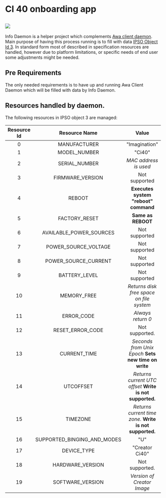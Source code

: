 # CI 40 onboarding app
![](docs/img.png)
---
Info Daemon is a helper project which complements [Awa client daemon](https://github.com/FlowM2M/AwaLWM2M). Main purpose of having this process running is to fill with data [IPSO Object Id 3](http://www.ipso-alliance.org/wp-content/uploads/2016/01/ipso-paper.pdf). In standard form most of described in specification resources are handled, however due to platform limitations, or specific needs of end user some adjustments might be needed.

## Pre Requirements

The only needed requirements is to have up and running Awa Client Daemon which will be filled with data by Info Daemon.

## Resources handled by daemon.

The following resources in IPSO object 3 are managed:

| Resource Id | Resource Name| Value |
|:-----------:|:------------:|:-----:|
| 0  | MANUFACTURER | "Imagination" |
| 1  | MODEL_NUMBER | "Ci40" |
| 2  | SERIAL_NUMBER | _MAC address is used_ |
| 3  | FIRMWARE_VERSION | Not supported |
| 4  | REBOOT | **Executes system "reboot" command** |
| 5  | FACTORY_RESET | **Same as REBOOT** |
| 6  | AVAILABLE_POWER_SOURCES | Not supported |
| 7  | POWER_SOURCE_VOLTAGE | Not supported |
| 8  | POWER_SOURCE_CURRENT | Not supported |
| 9  | BATTERY_LEVEL |Not supported |
| 10 | MEMORY_FREE | _Returns disk free space on file system_ |
| 11 | ERROR_CODE | _Always return 0_ |
| 12 | RESET_ERROR_CODE | Not supported. |
| 13 | CURRENT_TIME | _Seconds from Unix Epoch_ **Sets new time on write** |
| 14 | UTCOFFSET | _Returns current UTC offset_ **Write is not supported.** |
| 15 | TIMEZONE | _Returns current time zone._ **Write is not supported.** |
| 16 | SUPPORTED_BINGING_AND_MODES| "U" |
| 17 | DEVICE_TYPE | "Creator Ci40" |
| 18 | HARDWARE_VERSION | Not supported. |
| 19 | SOFTWARE_VERSION | _Version of Creator Image_ |
